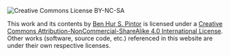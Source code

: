 ![Creative Commons License BY-NC-SA](https://i.creativecommons.org/l/by-nc-sa/4.0/80x15.png)

This work and its contents by <a xmlns:cc='http://creativecommons.org/ns#' href='https://bnhr.xyz' property='cc:attributionName' rel='cc:attributionURL'>Ben Hur S. Pintor</a> is licensed under a <a rel='license' href='https://creativecommons.org/licenses/by-nc-sa/4.0/'>Creative Commons Attribution-NonCommercial-ShareAlike 4.0 International License</a>.<br>
Other works (software, source code, etc.) referenced in this website are under their own respective licenses.<br>
